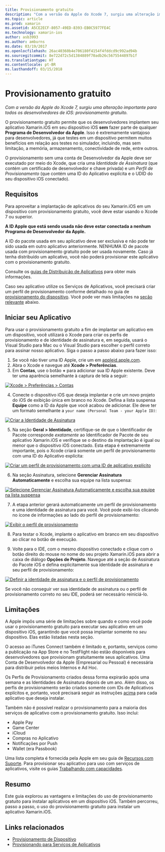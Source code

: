 ```yaml
---
title: Provisionamento gratuito
description: "Com a versão da Apple do Xcode 7, surgiu uma alteração importante para todos os desenvolvedores de iOS: provisionamento gratuito."
ms.topic: article
ms.prod: xamarin
ms.assetid: A5CE2ECF-8057-49ED-8393-EB0C5977FE4C
ms.technology: xamarin-ios
author: asb3993
ms.author: amburns
ms.date: 03/19/2017
ms.openlocfilehash: 26ac40360b4e706180f4154f4fddcd9c992ad94b
ms.sourcegitcommit: 8e722d72c5d1384889f70adb26c5675544897b1f
ms.translationtype: HT
ms.contentlocale: pt-BR
ms.lasthandoff: 03/15/2018
---
```

# <a name="free-provisioning"></a>Provisionamento gratuito

_Com a versão da Apple do Xcode 7, surgiu uma alteração importante para todos os desenvolvedores de iOS: provisionamento gratuito._

O provisionamento gratuito permite que os desenvolvedores implantem seu aplicativo Xamarin.iOS em seu dispositivo iOS **sem** fazer parte de qualquer **Programa de Desenvolvedor da Apple**. Isso é extremamente vantajoso para desenvolvedores, já que testes em um dispositivo permitem muitos benefícios em relação aos testes no simulador, incluindo, mas sem limitação, a memória, armazenamento, conectividade de rede, entre outros.

O provisionamento sem uma conta de Desenvolvedor da Apple deve ser executado por meio do Xcode, que cria uma *Identidade de Assinatura* (que contém um certificado de desenvolvedor e chave privada) e um *Perfil de Provisionamento* (que contém uma ID do Aplicativo explícita e o UDID do seu dispositivo iOS conectado).

## <a name="requirements"></a>Requisitos

Para aproveitar a implantação de aplicativos do seu Xamarin.iOS em um dispositivo com provisionamento gratuito, você deve estar usando o Xcode 7 ou superior.

**A ID Apple que está sendo usada não deve estar conectada a nenhum Programa de Desenvolvedor da Apple.**

A ID do pacote usada em seu aplicativo deve ser exclusiva e não pode ter sido usada em outro aplicativo anteriormente. NENHUMA ID de pacote usada com provisionamento gratuito pode ser usada novamente. Caso já tenha distribuído um aplicativo, você não poderá provisionar este aplicativo com o provisionamento gratuito. 

Consulte os [guias de Distribuição de Aplicativos](~/ios/deploy-test/app-distribution/index.md) para obter mais informações.

Caso seu aplicativo utilize os Serviços de Aplicativos, você precisará criar um perfil de provisionamento conforme detalhado no guia de [provisionamento do dispositivo](~/ios/get-started/installation/device-provisioning/index.md#appservices). Você pode ver mais limitações na [seção relevante](#limitations) abaixo.


## <a name="a-namelaunching--launching-your-app"></a><a name="launching" /> Iniciar seu Aplicativo

Para usar o provisionamento gratuito a fim de implantar um aplicativo em um dispositivo, você utilizará o Xcode para criar os perfis de provisionamento e de identidade de assinatura e, em seguida, usará o Visual Studio para Mac ou o Visual Studio para escolher o perfil correto para assinar nosso aplicativo. Siga o passo a passo abaixo para fazer isso:

1. Se você não tiver uma ID Apple, crie um em [appleid.apple.com](https://appleid.apple.com/account).
2. Abra o Xcode e navegue até **Xcode > Preferências**.
3. Em **Contas**, use o botão **+** para adicionar sua ID Apple existente. Deve ter uma aparência semelhante à captura de tela a seguir:

  [![](free-provisioning-images/launchapp1.png "Xcode > Preferências > Contas")](free-provisioning-images/launchapp1.png#lightbox)

4. Conecte o dispositivo iOS que deseja implantar e crie um novo projeto do iOS de exibição única em branco no Xcode. Defina a lista suspensa **Equipe** como a ID da Apple que você acabou de adicionar. Ele deve ter um formato semelhante a `your name (Personal Team - your Apple ID)`:

  [![](free-provisioning-images/launchapp2.png "Criar a Identidade de Assinatura")](free-provisioning-images/launchapp2.png#lightbox)

5. Na seção **Geral > Identidade**, certifique-se de que o Identificador de Pacote corresponde _exatamente_ ao Identificador de Pacote de seu aplicativo Xamarin.iOS e verifique se o destino da implantação é igual ou menor que o dispositivo iOS conectado. Esta etapa é extremamente importante, pois o Xcode criará somente um perfil de provisionamento com uma ID do Aplicativo explícita:

  [![](free-provisioning-images/launchapp5.png "Criar um perfil de provisionamento com uma ID de aplicativo explícito")](free-provisioning-images/launchapp5.png#lightbox)

6. Na seção Assinatura, selecione **Gerenciar Assinatura Automaticamente** e escolha sua equipe na lista suspensa:

  [![](free-provisioning-images/launchapp6.png "Selecione Gerenciar Assinatura Automaticamente e escolha sua equipe na lista suspensa")](free-provisioning-images/launchapp6.png#lightbox)

7. A etapa anterior gerará automaticamente um perfil de provisionamento e uma identidade de assinatura para você. Você pode exibi-los clicando no ícone de informações ao lado do perfil de provisionamento:

  [![](free-provisioning-images/launchapp7.png "Exibir o perfil de provisionamento")](free-provisioning-images/launchapp7.png#lightbox)

8. Para testar o Xcode, implante o aplicativo em branco em seu dispositivo ao clicar no botão de execução.

9. Volte para o IDE, com o mesmo dispositivo conectado e clique com o botão direito do mouse no nome do seu projeto Xamarin.iOS para abrir a caixa de diálogo **Opções de Projeto**. Navegue até a seção de Assinatura do Pacote iOS e defina explicitamente sua identidade de assinatura e seu perfil de provisionamento:

  [![](free-provisioning-images/launchapp8.png "Definir a identidade de assinatura e o perfil de provisionamento")](free-provisioning-images/launchapp8.png#lightbox)

Se você não conseguir ver sua identidade de assinatura ou o perfil de provisionamento correto no seu IDE, poderá ser necessário reiniciá-lo.


## <a name="a-namelimitations-limitations"></a><a name="limitations" />Limitações

A Apple impôs uma série de limitações sobre quando e como você pode usar o provisionamento gratuito para executar seu aplicativo em um dispositivo iOS, garantindo que você possa implantar somente no *seu* dispositivo. Elas estão listadas nesta seção.

O acesso ao iTunes Connect também é limitado e, portanto, serviços como a publicação na App Store e no TestFlight não estão disponíveis para desenvolvedores que provisionam gratuitamente seus aplicativos. Uma Conta de Desenvolvedor da Apple (Empresarial ou Pessoal) é necessária para distribuir pelos meios Internos e Ad Hoc.

Os Perfis de Provisionamento criados dessa forma expirarão após uma semana e as Identidades de Assinatura depois de um ano. Além disso, os perfis de provisionamento serão criados somente com IDs de Aplicativos explícitos e, portanto, você precisará seguir as instruções [acima](#launching) para cada aplicativo que deseja instalar.

Também não é possível realizar o provisionamento para a maioria dos serviços de aplicativo com o provisionamento gratuito. Isso inclui:

- Apple Pay
- Game Center
- iCloud
- Compras no Aplicativo
- Notificações por Push
- Wallet (era Passbook)

Uma lista completa é fornecida pela Apple em seu guia de [Recursos com Suporte](https://developer.apple.com/library/prerelease/ios/documentation/IDEs/Conceptual/AppDistributionGuide/SupportedCapabilities/SupportedCapabilities.html#//apple_ref/doc/uid/TP40012582-CH38-SW1). Para provisionar seu aplicativo para uso com serviços de aplicativos, visite os guias [Trabalhando com capacidades](~/ios/deploy-test/provisioning/capabilities/index.md).


## <a name="summary"></a>Resumo

Este guia explorou as vantagens e limitações do uso de provisionamento gratuito para instalar aplicativos em um dispositivo iOS. Também percorreu, passo a passo, o uso do provisionamento gratuito para instalar um aplicativo Xamarin.iOS.

## <a name="related-links"></a>Links relacionados

- [Provisionamento de Dispositivo](~/ios/get-started/installation/device-provisioning/index.md)
- [Provisionando para Serviços de Aplicativos](~/ios/get-started/installation/device-provisioning/index.md#appservices)
